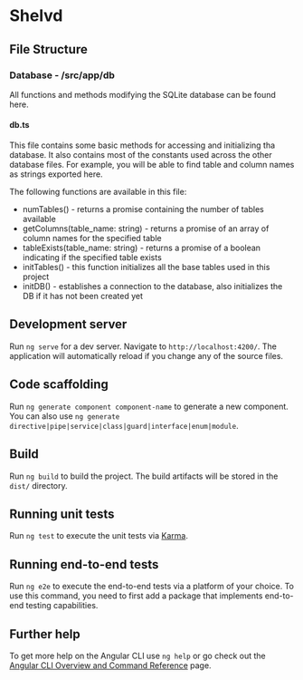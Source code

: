 # Shelvd

## File Structure
### Database - /src/app/db
All functions and methods modifying the SQLite database can be found here.

#### db.ts
This file contains some basic methods for accessing and initializing tha database.
It also contains most of the constants used across the other database files.
For example, you will be able to find table and column names as strings exported here.

The following functions are available in this file:
- numTables() - returns a promise containing the number of tables available
- getColumns(table_name: string) - returns a promise of an array of column names for the specified table
- tableExists(table_name: string) - returns a promise of a boolean indicating if the specified table exists
- initTables() - this function initializes all the base tables used in this project
- initDB() - establishes a connection to the database, also initializes the DB if it has not been created yet

## Development server

Run `ng serve` for a dev server. Navigate to `http://localhost:4200/`. The application will automatically reload if you change any of the source files.

## Code scaffolding

Run `ng generate component component-name` to generate a new component. You can also use `ng generate directive|pipe|service|class|guard|interface|enum|module`.

## Build

Run `ng build` to build the project. The build artifacts will be stored in the `dist/` directory.

## Running unit tests

Run `ng test` to execute the unit tests via [Karma](https://karma-runner.github.io).

## Running end-to-end tests

Run `ng e2e` to execute the end-to-end tests via a platform of your choice. To use this command, you need to first add a package that implements end-to-end testing capabilities.

## Further help

To get more help on the Angular CLI use `ng help` or go check out the [Angular CLI Overview and Command Reference](https://angular.dev/tools/cli) page.
